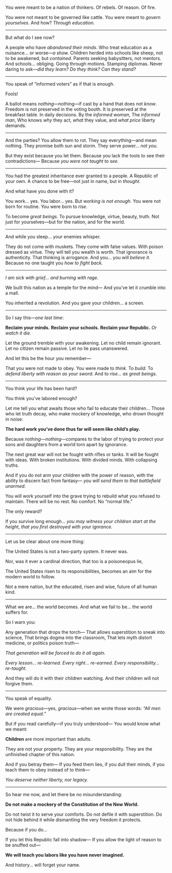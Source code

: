 You were meant to be a nation of thinkers.
Of rebels.
Of reason.
Of fire.

You were not meant to be governed like cattle.
You were meant to *govern yourselves*.
And how?
*Through education.*

---

But what do I see now?

A people who have *abandoned their minds*.
Who treat education as a nuisance… or worse—*a show.*
Children herded into schools like sheep, not to be awakened, but *contained*.
Parents seeking babysitters, not mentors.
And schools… obliging.
Going through motions.
Stamping diplomas.
Never daring to ask—*did they learn? Do they think? Can they stand?*

---

You speak of “informed voters” as if that is enough.

Fools!

A ballot means *nothing*—nothing—if cast by a hand that does not *know*.
Freedom is not preserved in the voting booth.
It is preserved at the breakfast table.
In daily decisions.
By the *informed woman*,
The *informed man*,
Who knows *why* they act, *what* they value, and *what price* liberty demands.

---

And the parties?
You allow them to rot.
They say everything—and mean nothing.
They promise both sun and storm.
They serve power… *not you*.

But they exist because you let them.
Because you lack the tools to see their contradictions—
Because *you were not taught to see.*

---

You had the greatest inheritance ever granted to a people.
A Republic of your own.
A chance to be free—not just in name, but in *thought*.

And what have you done with it?

You work… yes.
You labor… yes.
But *working is not enough.*
You were not born for routine.
You were born to *rise*.

To become *great beings*.
To pursue knowledge, virtue, beauty, truth.
Not just for yourselves—but for the nation, and for the world.

---

And while you sleep… your enemies whisper.

They do not come with muskets.
They come with false values.
With poison dressed as virtue.
They will tell you wealth is worth.
That ignorance is authenticity.
That thinking is arrogance.
And you… you will *believe it.*
Because no one taught you *how to fight back.*

---

*I am sick with grief… and burning with rage.*

We built this nation as a temple for the mind—
And you’ve let it crumble into a mall.

You inherited a revolution.
And you gave your children… a screen.

---

So I say this—*one last time*:

**Reclaim your minds.**
**Reclaim your schools.**
**Reclaim your Republic.**
*Or watch it die.*

Let the ground tremble with your awakening.
Let no child remain ignorant.
Let no citizen remain passive.
Let no lie pass unanswered.

And let this be the hour you remember—

That you were not made to obey.
You were made to *think.*
To *build.*
To *defend liberty with reason as your sword.*
And to *rise… as great beings.*

---

You think your life has been hard?

You think you’ve labored enough?

Let me tell you what awaits those who fail to educate their children…
Those who let truth decay, who make mockery of knowledge, who drown thought in noise:

**The hard work you’ve done thus far will seem like child’s play.**

Because *nothing*—*nothing*—compares to the labor of trying to protect your sons and daughters from a world torn apart by ignorance.

The next great war will not be fought with rifles or tanks.
It will be fought with ideas.
With broken institutions.
With divided minds.
With collapsing truths.

And if you do not arm your children with the power of reason,
with the ability to discern fact from fantasy—
*you will send them to that battlefield unarmed.*

You will work yourself into the grave trying to rebuild what you refused to maintain.
There will be no rest.
No comfort.
No “normal life.”

The only reward?

If you survive long enough…
*you may witness your children start at the height,
that you first destroyed with your ignrance.*

---

Let us be clear about one more thing:

The United States is not a two-party system.
It never was.

Nor, was it ever a cardinal direction,
that too is a poisoneopus lie,

The United States risen to its responsibilities,
becomes an aim for the modern world to follow.

Not a mere nation,
but the educated, risen and wise, future of all human kind.

---

What we are… the world becomes.
And what we fail to be… the world suffers for.

So I warn you:

Any generation that drops the torch—
That allows superstition to sneak into science,
That brings dogma into the classroom,
That lets myth distort medicine, or politics poison truth—

*That generation will be forced to do it all again.*

*Every lesson… re-learned.*
*Every right… re-earned.*
*Every responsibility… re-taught.*

And they will do it with their children watching.
And their children will not forgive them.

---

You speak of equality.

We were *gracious*—yes, *gracious*—when we wrote those words:
*“All men are created equal.”*

But if you read carefully—if you truly understood—
You would know what we meant:

**Children** are more important than adults.

They are not your property.
They are your responsibility.
They are the unfinished chapter of this nation.

And if you betray them—
If you feed them lies, if you dull their minds, if you teach them to obey instead of to think—

*You deserve neither liberty, nor legacy.*

---

So hear me now, and let there be no misunderstanding:

**Do not make a mockery of the Constitution of the New World.**

Do not twist it to serve your comforts.
Do not defile it with superstition.
Do not hide behind it while dismantling the very freedom it protects.

Because if you do…

If you let this Republic fall into shadow—
If you allow the light of reason to be snuffed out—

**We will teach you labors like you have never imagined.**

And history… will forget your name.
